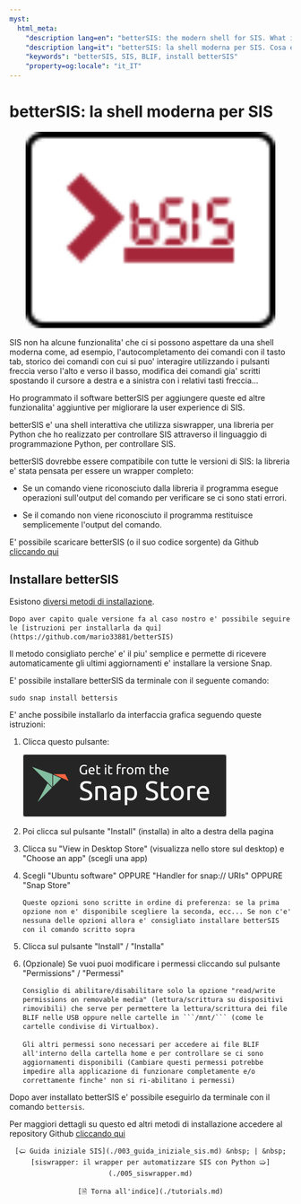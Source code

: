 ```yaml
---
myst:
  html_meta:
    "description lang=en": "betterSIS: the modern shell for SIS. What is betterSIS? How to install betterSIS."
    "description lang=it": "betterSIS: la shell moderna per SIS. Cosa e' betterSIS? Come installare betterSIS."
    "keywords": "betterSIS, SIS, BLIF, install betterSIS"
    "property=og:locale": "it_IT"
---
```


# betterSIS: la shell moderna per SIS

<p align="center">
<img style="height: 350px;" height="350px" src="https://raw.githubusercontent.com/mario33881/betterSIS/e541aea3c849503b4c16c22d586cc98aa7732039/_static/images/logo.svg" />
</p>
<script style="height: 350px; width: 100%;" height="350px" id="asciicast-02RkuwG4vNtsVb3LvxukxV34z" src="https://asciinema.org/a/02RkuwG4vNtsVb3LvxukxV34z.js" async data-autoplay="true"></script>

SIS non ha alcune funzionalita' che ci si possono aspettare da una shell moderna come, ad esempio, l'autocompletamento dei comandi con il tasto tab, storico dei comandi con cui si puo' interagire utilizzando i pulsanti freccia verso l'alto e verso il basso, modifica dei comandi gia' scritti spostando il cursore a destra e a sinistra con i relativi tasti freccia...

Ho programmato il software betterSIS per aggiungere queste ed altre funzionalita' aggiuntive per migliorare la user experience di SIS.

betterSIS e' una shell interattiva che utilizza siswrapper, una libreria per Python che ho realizzato per controllare SIS attraverso il linguaggio di programmazione Python, per controllare SIS.

betterSIS dovrebbe essere compatibile con tutte le versioni di SIS: la libreria e' stata pensata per essere un wrapper completo: 

* Se un comando viene riconosciuto dalla libreria il programma esegue operazioni sull'output del comando per verificare se ci sono stati errori.

* Se il comando non viene riconosciuto il programma restituisce semplicemente l'output del comando.

E' possibile scaricare betterSIS (o il suo codice sorgente) da Github [cliccando qui](https://github.com/mario33881/betterSIS)

## Installare betterSIS

Esistono [diversi metodi di installazione](https://github.com/mario33881/betterSIS/wiki/Differenza-tra-metodi-di-installazione). 
```{note}
Dopo aver capito quale versione fa al caso nostro e' possibile seguire le [istruzioni per installarla da qui](https://github.com/mario33881/betterSIS)
```

Il metodo consigliato perche' e' il piu' semplice e permette di ricevere automaticamente gli ultimi aggiornamenti e' installare la versione Snap.

E' possibile installare betterSIS da terminale con il seguente comando:
```
sudo snap install bettersis
```

E' anche possibile installarlo da interfaccia grafica seguendo queste istruzioni:
1. Clicca questo pulsante:

    [![Scarica dallo Snap Store](../_static/images/snap-store-black.svg)](https://snapcraft.io/bettersis)

2. Poi clicca sul pulsante "Install" (installa) in alto a destra della pagina
3. Clicca su "View in Desktop Store" (visualizza nello store sul desktop) e "Choose an app" (scegli una app)
4. Scegli "Ubuntu software" OPPURE "Handler for snap:// URIs" OPPURE "Snap Store"
    ```{note}
    Queste opzioni sono scritte in ordine di preferenza: se la prima opzione non e' disponibile scegliere la seconda, ecc... Se non c'e' nessuna delle opzioni allora e' consigliato installare betterSIS con il comando scritto sopra
    ```
5. Clicca sul pulsante "Install" / "Installa"
6. (Opzionale) Se vuoi puoi modificare i permessi cliccando sul pulsante "Permissions" / "Permessi"
    ```{note}
    Consiglio di abilitare/disabilitare solo la opzione "read/write permissions on removable media" (lettura/scrittura su dispositivi rimovibili) che serve per permettere la lettura/scrittura dei file BLIF nelle USB oppure nelle cartelle in ```/mnt/``` (come le cartelle condivise di Virtualbox).
    
    Gli altri permessi sono necessari per accedere ai file BLIF all'interno della cartella home e per controllare se ci sono aggiornamenti disponibili (Cambiare questi permessi potrebbe impedire alla applicazione di funzionare completamente e/o correttamente finche' non si ri-abilitano i permessi)
    ```

Dopo aver installato betterSIS e' possibile eseguirlo da terminale con il comando ```bettersis```.

Per maggiori dettagli su questo ed altri metodi di installazione accedere al repository Github [cliccando qui](https://github.com/mario33881/betterSIS)

<div align=center>

```{only} html
[🢠 Guida iniziale SIS](./003_guida_iniziale_sis.md) &nbsp; | &nbsp; [siswrapper: il wrapper per automatizzare SIS con Python 🢡](./005_siswrapper.md)

[🗎 Torna all'indice](./tutorials.md)
```

</div>